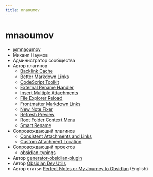 ```yaml
---
title: mnaoumov
---
```


# mnaoumov

- [@mnaoumov](https://t.me/mnaoumov/)
- Михаил Наумов
- Администратор сообщества
- Автор плагинов
  - [Backlink Cache](<../Плагины/Backlink Cache.md>)
  - [Better Markdown Links](<../Плагины/Better Markdown Links.md>)
  - [CodeScript Toolkit](<../Плагины/CodeScript Toolkit.md>)
  - [External Rename Handler](<../Плагины/External Rename Handler.md>)
  - [Insert Multiple Attachments](<../Плагины/Insert Multiple Attachments.md>)
  - [File Explorer Reload](<../Плагины/File Explorer Reload.md>)
  - [Frontmatter Markdown Links](<../Плагины/Frontmatter Markdown Links.md>)
  - [New Note Fixer](<../Плагины/New Note Fixer.md>)
  - [Refresh Preview](<../Плагины/Refresh Preview.md>)
  - [Root Folder Context Menu](<../Плагины/Root Folder Context Menu.md>)
  - [Smart Rename](<../Плагины/Smart Rename.md>)
- Сопровождающий плагинов
  - [Consistent Attachments and Links](<../Плагины/Consistent Attachments and Links.md>)
  - [Custom Attachment Location](<../Плагины/Custom Attachment Location.md>)
- Сопровождающий проектов
  - [obsidian-typings](<../Скрипты и утилиты/obsidian-typings.md>)
- Автор [generator-obsidian-plugin](<../Скрипты и утилиты/generator-obsidian-plugin.md>)
- Автор [Obsidian Dev Utils](<../Скрипты и утилиты/Obsidian Dev Utils.md>)
- Автор статьи [Perfect Notes or My Journey to Obsidian](https://mnaoumov.wordpress.com/2022/05/08/perfect-notes-or-my-journey-to-obsidian/) (English)
